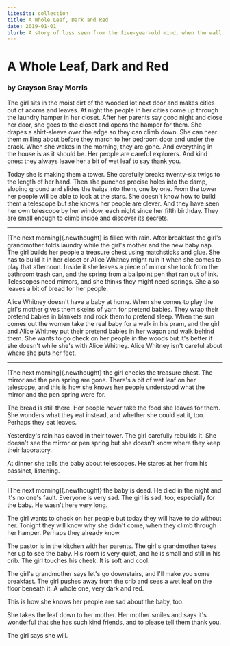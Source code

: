 ```yaml
---
litesite: collection
title: A Whole Leaf, Dark and Red
date: 2019-01-01
blurb: A story of loss seen from the five-year-old mind, when the wall between magic and mundane is still porous.
---
```

# A Whole Leaf, Dark and Red

### by Grayson Bray Morris

The girl sits in the moist dirt of the wooded lot next door and makes
cities out of acorns and leaves. At night the people in her cities come
up through the laundry hamper in her closet. After her parents say good
night and close her door, she goes to the closet and opens the hamper
for them. She drapes a shirt-sleeve over the edge so they can climb
down. She can hear them milling about before they march to her bedroom
door and under the crack. When she wakes in the morning, they are gone.
And everything in the house is as it should be. Her people are careful
explorers. And kind ones: they always leave her a bit of wet leaf to say
thank you.

Today she is making them a tower. She carefully breaks twenty-six twigs
to the length of her hand. Then she punches precise holes into the damp,
sloping ground and slides the twigs into them, one by one. From the
tower her people will be able to look at the stars. She doesn't know how
to build them a telescope but she knows her people are clever. And they
have seen her own telescope by her window, each night since her fifth
birthday. They are small enough to climb inside and discover its
secrets.

------------------------------------------------------------------------

[The next morning]{.newthought} is filled with rain. After breakfast the
girl's grandmother folds laundry while the girl's mother and the new
baby nap. The girl builds her people a treasure chest using matchsticks
and glue. She has to build it in her closet or Alice Whitney might ruin
it when she comes to play that afternoon. Inside it she leaves a piece
of mirror she took from the bathroom trash can, and the spring from a
ballpoint pen that ran out of ink. Telescopes need mirrors, and she
thinks they might need springs. She also leaves a bit of bread for her
people.

Alice Whitney doesn't have a baby at home. When she comes to play the
girl's mother gives them skeins of yarn for pretend babies. They wrap
their pretend babies in blankets and rock them to pretend sleep. When
the sun comes out the women take the real baby for a walk in his pram,
and the girl and Alice Whitney put their pretend babies in her wagon and
walk behind them. She wants to go check on her people in the woods but
it's better if she doesn't while she's with Alice Whitney. Alice Whitney
isn't careful about where she puts her feet.

------------------------------------------------------------------------

[The next morning]{.newthought} the girl checks the treasure chest. The
mirror and the pen spring are gone. There's a bit of wet leaf on her
telescope, and this is how she knows her people understood what the
mirror and the pen spring were for.

The bread is still there. Her people never take the food she leaves for
them. She wonders what they eat instead, and whether she could eat it,
too. Perhaps they eat leaves.

Yesterday's rain has caved in their tower. The girl carefully rebuilds
it. She doesn't see the mirror or pen spring but she doesn't know where
they keep their laboratory.

At dinner she tells the baby about telescopes. He stares at her from his
bassinet, listening.

------------------------------------------------------------------------

[The next morning]{.newthought} the baby is dead. He died in the night
and it's no one's fault. Everyone is very sad. The girl is sad, too,
especially for the baby. He wasn't here very long.

The girl wants to check on her people but today they will have to do
without her. Tonight they will know why she didn't come, when they climb
through her hamper. Perhaps they already know.

The pastor is in the kitchen with her parents. The girl's grandmother
takes her up to see the baby. His room is very quiet, and he is small
and still in his crib. The girl touches his cheek. It is soft and cool.

The girl's grandmother says let's go downstairs, and I'll make you some
breakfast. The girl pushes away from the crib and sees a wet leaf on the
floor beneath it. A whole one, very dark and red.

This is how she knows her people are sad about the baby, too.

She takes the leaf down to her mother. Her mother smiles and says it's
wonderful that she has such kind friends, and to please tell them thank
you.

The girl says she will.
